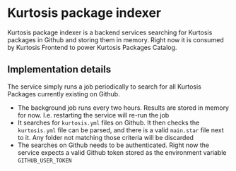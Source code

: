 Kurtosis package indexer
========================

Kurtosis package indexer is a backend services searching for Kurtosis packages in Github and storing them in memory.
Right now it is consumed by Kurtosis Frontend to power Kurtosis Packages Catalog.

Implementation details
----------------------

The service simply runs a job periodically to search for all Kurtosis Packages currently existing on Github.
- The background job runs every two hours. Results are stored in memory for now. I.e. restarting the service will re-run the job
- It searches for `kurtosis.yml` files on Github. It then checks the `kurtosis.yml` file can be parsed, and there is a valid `main.star` file next to it. Any folder not matching those criteria will be discarded
- The searches on Github needs to be authenticated. Right now the service expects a valid Github token stored as the environment variable `GITHUB_USER_TOKEN`
